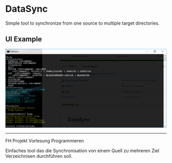 # DataSync
Simple tool to synchronize from one source to multiple target directories.

## UI Example

![UI Example](docs/ui.png)

---
FH Projekt
Vorlesung Programmieren

Einfaches tool das die Synchronisation von einem Quell zu mehreren Ziel Verzeichnisen durchführen soll.
